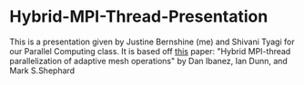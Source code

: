 # Hybrid-MPI-Thread-Presentation
This is a presentation given by Justine Bernshine (me) and Shivani Tyagi for our Parallel Computing class.
It is based off [this](https://www.sciencedirect.com/science/article/pii/S0167819116000041) paper: "Hybrid MPI-thread parallelization of adaptive mesh operations" by Dan Ibanez, Ian Dunn, and Mark S.Shephard

